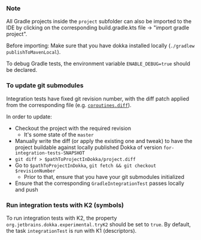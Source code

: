 ### Note
All Gradle projects inside the `project` subfolder can 
also be imported to the IDE by clicking on the corresponding
build.gradle.kts file -> "import gradle project". 

Before importing: Make sure that you have dokka installed
locally (`./gradlew publishToMavenLocal`).

To debug Gradle tests, the environment variable `ENABLE_DEBUG=true` should be declared.

### To update git submodules 

Integration tests have fixed git revision number, with the diff patch applied from the corresponding file (e.g. [`coroutines.diff`](projects/coroutines/coroutines.diff)).

In order to update:

* Checkout the project with the required revision
    - It's some state of the `master`
* Manually write the diff (or apply the existing one and tweak) to have the project buildable against locally published Dokka of version `for-integration-tests-SNAPSHOT`
* `git diff > $pathToProjectInDokka/project.diff`
* Go to `$pathToProjectInDokka`, `git fetch && git checkout $revisionNumber`
    - Prior to that, ensure that you have your git submodules initialized
* Ensure that the corresponding `GradleIntegrationTest` passes locally and push


### Run integration tests with K2 (symbols)

To run integration tests with K2, the property `org.jetbrains.dokka.experimental.tryK2` should be set to `true`. 
By default, the task `integrationTest` is run with K1 (descriptors).
